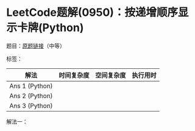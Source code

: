 # LeetCode题解(0950)：按递增顺序显示卡牌(Python)

题目：[原题链接](https://leetcode-cn.com/problems/reveal-cards-in-increasing-order/)（中等）

标签：

| 解法           | 时间复杂度 | 空间复杂度 | 执行用时 |
| -------------- | ---------- | ---------- | -------- |
| Ans 1 (Python) |            |            |          |
| Ans 2 (Python) |            |            |          |
| Ans 3 (Python) |            |            |          |

解法一：

